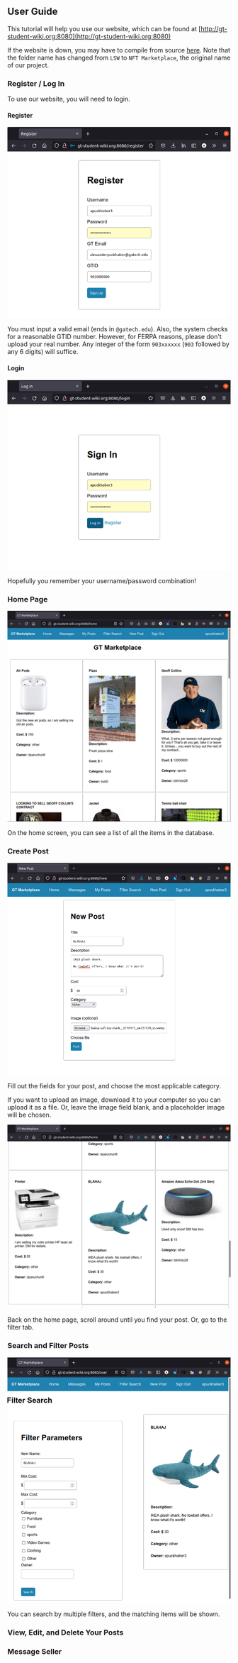 
## User Guide
This tutorial will help you use our website, which can be found at [http://gt-student-wiki.org:8080](http://gt-student-wiki.org:8080)

If the website is down, you may have to compile from source [here](https://github.gatech.edu/cfarley6/CS3300-Project2). Note that the folder name has changed from `LSW` to `NFT Marketplace`, the original name of our project.

### Register / Log In
To use our website, you will need to login. 

#### Register
![Register Image](../images/register.png)

You must input a valid email (ends in `@gatech.edu`).
Also, the system checks for a reasonable GTID number.
However, for FERPA reasons, please don't upload your real number.
Any integer of the form `903xxxxxx` (`903` followed by any 6 digits) will suffice.


#### Login
![Login Image](../images/login.png)

Hopefully you remember your username/password combination!

### Home Page
![Home Page Image](../images/home_page.png)

On the home screen, you can see a list of all the items in the database.

### Create Post
![Create Post Image](../images/create_post.png)

Fill out the fields for your post, and choose the most applicable category.

If you want to upload an image, download it to your computer so you can upload it as a file.
Or, leave the image field blank, and a placeholder image will be chosen.

![Create Post Result Image](../images/create_post_result.png)

Back on the home page, scroll around until you find your post. Or, go to the filter tab.

### Search and Filter Posts
![Search Post Result Image](../images/search.png)

You can search by multiple filters, and the matching items will be shown.

### View, Edit, and Delete Your Posts




### Message Seller